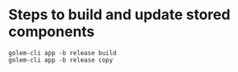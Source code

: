 # Steps to build and update stored components

```shell
golem-cli app -b release build
golem-cli app -b release copy
```

